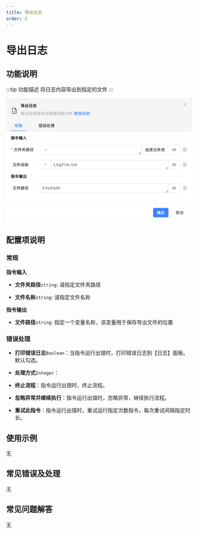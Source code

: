 ```yaml
---
title: 导出日志
order: 2
---
```


# 导出日志

## 功能说明

:::tip 功能描述
将日志内容导出到指定的文件
:::

![导出日志](../../../assets/导出日志_command.png)

## 配置项说明

### 常规

**指令输入**

- **文件夹路径**`string`: 请指定文件夹路径

- **文件名称**`string`: 请指定文件名称


**指令输出**

- **文件路径**`string`: 指定一个变量名称，该变量用于保存导出文件的位置

### 错误处理

- **打印错误日志**`Boolean`：当指令运行出错时，打印错误日志到【日志】面板。默认勾选。

- **处理方式**`Integer`：

 - **终止流程**：指令运行出错时，终止流程。

 - **忽略异常并继续执行**：指令运行出错时，忽略异常，继续执行流程。

 - **重试此指令**：指令运行出错时，重试运行指定次数指令，每次重试间隔指定时长。

## 使用示例
无

## 常见错误及处理

无

## 常见问题解答

无

